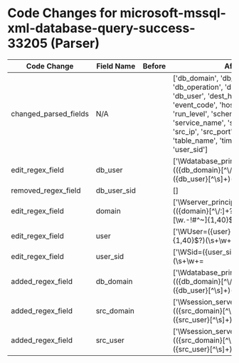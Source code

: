 # Code Changes for microsoft-mssql-xml-database-query-success-33205 (Parser)

| Code Change | Field Name | Before | After |
|-------------|------------|--------|-------|
| changed_parsed_fields | N/A |  | ['db_domain', 'db_name', 'db_operation', 'db_query', 'db_user', 'dest_host', 'domain', 'event_code', 'host', 'result', 'run_level', 'schema_name', 'service_name', 'src_domain', 'src_ip', 'src_port', 'src_user', 'table_name', 'time', 'user', 'user_sid'] |
| edit_regex_field | db_user |  | ['\Wdatabase_principal_name:(({db_domain}[^\\\/:]+?)[\\\/]+)?({db_user}[^\s]+)(\s+\w+:|\s*$)'] |
| removed_regex_field | db_user_sid |  | [] |
| edit_regex_field | domain |  | ['\Wserver_principal_name:(({domain}[^\\\/:]+?)[\\\/]+)?({user}[\w\.\-\!\#\^\~]{1,40}\$?)(\s+\w+:|\s*$)'] |
| edit_regex_field | user |  | ['\WUser=({user}[\w\.\-\!\#\^\~]{1,40}\$?)(\s+\w+=|\s*$)', '\Wserver_principal_name:(({domain}[^\\\/:]+?)[\\\/]+)?({user}[\w\.\-\!\#\^\~]{1,40}\$?)(\s+\w+:|\s*$)'] |
| edit_regex_field | user_sid |  | ['\WSid=({user_sid}[^\s]+?)(\s+\w+=|\s*$)', '\Wserver_principal_sid:({user_sid}[^\s]+)', '\sserver_principal_sid:({user_sid}[^\s]+)'] |
| added_regex_field | db_domain |  | ['\Wdatabase_principal_name:(({db_domain}[^\\\/:]+?)[\\\/]+)?({db_user}[^\s]+)(\s+\w+:|\s*$)'] |
| added_regex_field | src_domain |  | ['\Wsession_server_principal_name:(({src_domain}[^\\\/:]+?)[\\\/]+)?({src_user}[^\s]+)(\s+\w+:|\s*$)'] |
| added_regex_field | src_user |  | ['\Wsession_server_principal_name:(({src_domain}[^\\\/:]+?)[\\\/]+)?({src_user}[^\s]+)(\s+\w+:|\s*$)'] |